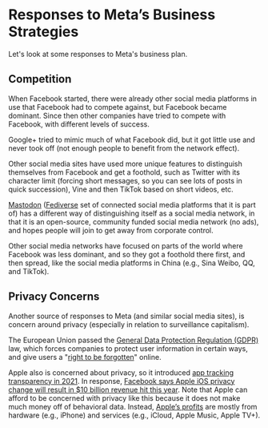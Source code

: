 # Responses to Meta’s Business Strategies

Let's look at some responses to Meta's business plan.

## Competition
When Facebook started, there were already other social media platforms in use that Facebook had to compete against, but Facebook became dominant. Since then other companies have tried to compete with Facebook, with different levels of success.

Google+ tried to mimic much of what Facebook did, but it got little use and never took off (not enough people to benefit from the network effect).

Other social media sites have used more unique features to distinguish themselves from Facebook and get a foothold, such as Twitter with its character limit (forcing short messages, so you can see lots of posts in quick succession), Vine and then TikTok based on short videos, etc.

[Mastodon](https://en.wikipedia.org/wiki/Mastodon_(software)) ([Fediverse](https://en.wikipedia.org/wiki/Fediverse) set of connected social media platforms that it is part of) has a different way of distinguishing itself as a social media network, in that it is an open-source, community funded social media network (no ads), and hopes people will join to get away from corporate control.


Other social media networks have focused on parts of the world where Facebook was less dominant, and so they got a foothold there first, and then spread, like the social media platforms in China (e.g., Sina Weibo, QQ, and TikTok).

## Privacy Concerns
Another source of responses to Meta (and similar social media sites), is concern around privacy (especially in relation to surveillance capitalism).

The European Union passed the [General Data Protection Regulation (GDPR)](https://en.wikipedia.org/wiki/General_Data_Protection_Regulation) law, which forces companies to protect user information in certain ways, and give users a "[right to be forgotten](https://en.wikipedia.org/wiki/Right_to_be_forgotten)" online.

Apple also is concerned about privacy, so it introduced [app tracking transparency in 2021](http://theverge.com/2021/12/11/22828713/apple-app-tracking-transparancy-psa-privacy-ads-cohorts). In response, [Facebook says Apple iOS privacy change will result in $10 billion revenue hit this year](https://www.cnbc.com/2022/02/02/facebook-says-apple-ios-privacy-change-will-cost-10-billion-this-year.html). Note that Apple can afford to be concerned with privacy like this because it does not make much money off of behavioral data. Instead, [Apple’s profits](https://www.investopedia.com/how-apple-makes-money-4798689) are mostly from hardware (e.g., iPhone) and services (e.g., iCloud, Apple Music, Apple TV+).
